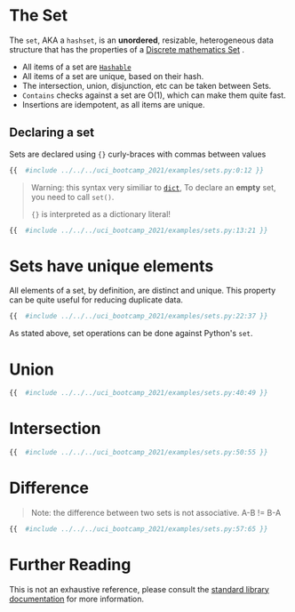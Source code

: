 # The Set

The `set`, AKA a `hashset`, is an **unordered**, resizable, heterogeneous data structure that has the
properties of a [Discrete mathematics Set](http://discrete.openmathbooks.org/dmoi3/sec_intro-sets.html)
.

- All items of a set
  are [`Hashable`](https://docs.python.org/3/library/collections.abc.html#collections.abc.Hashable)
- All items of a set are unique, based on their hash.
- The intersection, union, disjunction, etc can be taken between Sets.
- `Contains` checks against a set are O(1), which can make them quite fast.
- Insertions are idempotent, as all items are unique.

## Declaring a set

Sets are declared using `{}` curly-braces with commas between values

```python
{{  #include ../../../uci_bootcamp_2021/examples/sets.py:0:12 }}
```

> Warning: this syntax very similiar to [`dict`](),
> To declare an **empty** set, you need to call `set()`.
>
> `{}` is interpreted as a dictionary literal!

 ```python
 {{  #include ../../../uci_bootcamp_2021/examples/sets.py:13:21 }}
 ```

# Sets have unique elements

All elements of a set, by definition, are distinct and unique. This property can be quite useful for
reducing duplicate data.

 ```python
 {{  #include ../../../uci_bootcamp_2021/examples/sets.py:22:37 }}
 ```

As stated above, set operations can be done against Python's `set`.

# Union

```python
{{  #include ../../../uci_bootcamp_2021/examples/sets.py:40:49 }}
```

# Intersection

```python
{{  #include ../../../uci_bootcamp_2021/examples/sets.py:50:55 }}
```

# Difference
> Note: the difference between two sets is not associative. A-B != B-A

```python
{{  #include ../../../uci_bootcamp_2021/examples/sets.py:57:65 }}
```

# Further Reading

This is not an exhaustive reference, please consult
the [standard library documentation](https://docs.python.org/3.8/library/stdtypes.html#set-types-set-frozenset)
for more information.
